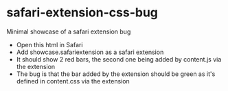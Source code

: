 # safari-extension-css-bug
Minimal showcase of a safari extension bug

 - Open this html in Safari
 - Add showcase.safariextension as a safari extension
 - It should show 2 red bars, the second one being added by content.js via the extension
 - The bug is that the bar added by the extension should be green as it's defined in content.css via the extension
